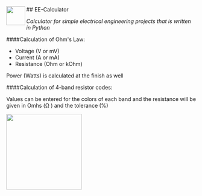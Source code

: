 <img src="http://keegandonley.com/images/KD_Logo@2x.png" height="50px" align="left">
## EE-Calculator

*Calculator for simple electrical engineering projects that is written in Python*

####Calculation of Ohm's Law:
* Voltage (V or mV)
* Current (A or mA)
* Resistance (Ohm or kOhm)

Power (Watts) is calculated at the finish as well

####Calculation of 4-band resistor codes:

Values can be entered for the colors of each band and the resistance will be given in Omhs (Ω ) and the tolerance (%)

<img src="https://upload.wikimedia.org/wikipedia/commons/thumb/6/6e/4-Band_Resistor.svg/2000px-4-Band_Resistor.svg.png" width="200px">



